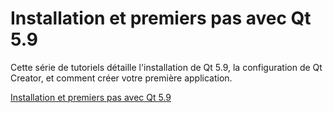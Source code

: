 
# Installation et premiers pas avec Qt 5.9

Cette série de tutoriels détaille l'installation de Qt 5.9, la configuration de Qt Creator, et comment créer votre première application.

[Installation et premiers pas avec Qt 5.9](qtinstall/index.md)
